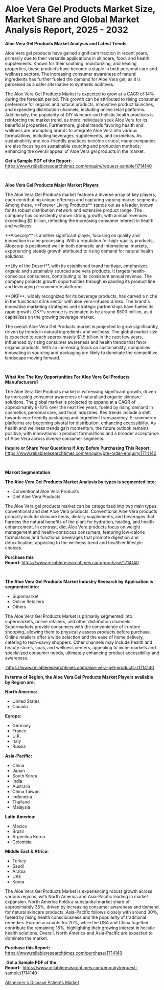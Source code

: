 <p><h1>Aloe Vera Gel Products Market Size, Market Share and Global Market Analysis Report, 2025 - 2032</h1></p><p><strong>Aloe Vera Gel Products Market Analysis and Latest Trends</strong></p>
<p><p>Aloe Vera gel products have gained significant traction in recent years, primarily due to their versatile applications in skincare, food, and health supplements. Known for their soothing, moisturizing, and healing properties, these products have become a staple in both personal care and wellness sectors. The increasing consumer awareness of natural ingredients has further fueled the demand for Aloe Vera gel, as it is perceived as a safer alternative to synthetic additives.</p><p>The Aloe Vera Gel Products Market is expected to grow at a CAGR of 14% during the forecast period. This growth can be attributed to rising consumer preference for organic and natural products, innovative product launches, and expanding distribution channels, including online retail platforms. Additionally, the popularity of DIY skincare and holistic health practices is reinforcing the market trend, as more individuals seek Aloe Vera for its beneficial properties. Furthermore, global trends favoring health and wellness are prompting brands to integrate Aloe Vera into various formulations, including beverages, supplements, and cosmetics. As sustainability and eco-friendly practices become critical, many companies are also focusing on sustainable sourcing and production methods, enhancing the overall appeal of Aloe Vera gel products in the market.</p></p>
<p><strong>Get a Sample PDF of the Report:&nbsp;</strong> <a href="https://www.reliableresearchtimes.com/enquiry/request-sample/1714140?utm_campaign=1558&utm_medium=2&utm_source=Github&utm_content=ia&utm_term=11012025&utm_id=aloe-vera-gel-products">https://www.reliableresearchtimes.com/enquiry/request-sample/1714140</a></p>
<p>&nbsp;</p>
<p><strong>Aloe Vera Gel Products Major Market Players</strong></p>
<p><p>The Aloe Vera Gel Products market features a diverse array of key players, each contributing unique offerings and capturing varying market segments. Among these, **Forever Living Products** stands out as a leader, known for its robust distribution network and extensive product range. The company has consistently shown strong growth, with annual revenues exceeding $2 billion, reflecting the increasing consumer interest in health and wellness.</p><p>**Aloecorp** is another significant player, focusing on quality and innovation in aloe processing. With a reputation for high-quality products, Aloecorp is positioned well in both domestic and international markets, experiencing steady growth attributed to rising demand for natural health solutions.</p><p>**Lily of the Desert**, with its established brand heritage, emphasizes organic and sustainably sourced aloe vera products. It targets health-conscious consumers, contributing to its consistent annual revenue. The company projects growth opportunities through expanding its product line and leveraging e-commerce platforms.</p><p>**OKF**, widely recognized for its beverage products, has carved a niche in the functional drink sector with aloe vera-infused drinks. The brand's innovative marketing strategies and strategic partnerships have fueled its rapid growth. OKF's revenue is estimated to be around $500 million, as it capitalizes on the growing beverage market.</p><p>The overall Aloe Vera Gel Products market is projected to grow significantly, driven by trends in natural ingredients and wellness. The global market size is expected to reach approximately $1.5 billion in the next few years, influenced by rising consumer awareness and health trends that favor organic products. With an increasing focus on sustainability, companies innovating in sourcing and packaging are likely to dominate the competitive landscape moving forward.</p></p>
<p>&nbsp;</p>
<p><strong>What Are The Key Opportunities For Aloe Vera Gel Products Manufacturers?</strong></p>
<p><p>The Aloe Vera Gel Products market is witnessing significant growth, driven by increasing consumer awareness of natural and organic skincare solutions. The global market is projected to expand at a CAGR of approximately 8-10% over the next five years, fueled by rising demand in cosmetics, personal care, and food industries. Key trends include a shift towards eco-friendly packaging and ingredient transparency. E-commerce platforms are becoming pivotal for distribution, enhancing accessibility. As health and wellness trends gain momentum, the future outlook remains positive, with innovations in product formulations and a broader acceptance of Aloe Vera across diverse consumer segments.</p></p>
<p><strong>Inquire or Share Your Questions If Any Before Purchasing This Report:</strong> <a href="https://www.reliableresearchtimes.com/enquiry/pre-order-enquiry/1714140?utm_campaign=1558&utm_medium=2&utm_source=Github&utm_content=ia&utm_term=11012025&utm_id=aloe-vera-gel-products">https://www.reliableresearchtimes.com/enquiry/pre-order-enquiry/1714140</a></p>
<p>&nbsp;</p>
<p><strong>Market Segmentation</strong></p>
<p><strong>The Aloe Vera Gel Products Market Analysis by types is segmented into:</strong></p>
<p><ul><li>Conventional Aloe Vera Products</li><li>Diet Aloe Vera Products</li></ul></p>
<p><p>The Aloe Vera gel products market can be categorized into two main types: conventional and diet Aloe Vera products. Conventional Aloe Vera products primarily include skincare items, dietary supplements, and beverages that harness the natural benefits of the plant for hydration, healing, and health enhancement. In contrast, diet Aloe Vera products focus on weight management and health-conscious consumers, featuring low-calorie formulations and functional beverages that promote digestion and detoxification, appealing to the wellness trend and healthier lifestyle choices.</p></p>
<p><strong>Purchase this Report:&nbsp;</strong><a href="https://www.reliableresearchtimes.com/purchase/1714140?utm_campaign=1558&utm_medium=2&utm_source=Github&utm_content=ia&utm_term=11012025&utm_id=aloe-vera-gel-products">https://www.reliableresearchtimes.com/purchase/1714140</a></p>
<p>&nbsp;</p>
<p><strong>The Aloe Vera Gel Products Market Industry Research by Application is segmented into:</strong></p>
<p><ul><li>Supermarket</li><li>Online Retailers</li><li>Others</li></ul></p>
<p><p>The Aloe Vera Gel Products Market is primarily segmented into supermarkets, online retailers, and other distribution channels. Supermarkets provide consumers with the convenience of in-store shopping, allowing them to physically assess products before purchase. Online retailers offer a wide selection and the ease of home delivery, catering to tech-savvy shoppers. Other channels may include health and beauty stores, spas, and wellness centers, appealing to niche markets and specialized consumer needs, ultimately enhancing product accessibility and awareness.</p></p>
<p><a href="https://www.reliableresearchtimes.com/aloe-vera-gel-products-r1714140?utm_campaign=1558&utm_medium=2&utm_source=Github&utm_content=ia&utm_term=11012025&utm_id=aloe-vera-gel-products">&nbsp;https://www.reliableresearchtimes.com/aloe-vera-gel-products-r1714140</a></p>
<p><strong>In terms of Region, the Aloe Vera Gel Products Market Players available by Region are:</strong></p>
<p>
    <p> <strong> North America: </strong>
        <ul>
            <li>United States</li>
            <li>Canada</li>
        </ul>
        </p> 
    <p> <strong> Europe: </strong>
        <ul>
            <li>Germany</li>
            <li>France</li>
            <li>U.K.</li>
            <li>Italy</li>
            <li>Russia</li>
        </ul>
        </p> 
    <p> <strong> Asia-Pacific: </strong>
        <ul>
            <li>China</li>
            <li>Japan</li>
            <li>South Korea</li>
            <li>India</li>
            <li>Australia</li>
            <li>China Taiwan</li>
            <li>Indonesia</li>
            <li>Thailand</li>
            <li>Malaysia</li>
        </ul>
        </p> 
    <p> <strong> Latin America: </strong>
        <ul>
            <li>Mexico</li>
            <li>Brazil</li>
            <li>Argentina Korea</li>
            <li>Colombia</li>
        </ul>
        </p> 
    <p> <strong> Middle East & Africa: </strong>
        <ul>
            <li>Turkey</li>
            <li>Saudi</li>
            <li>Arabia</li>
            <li>UAE</li>
            <li>Korea</li>
        </ul>
    </p>
    </p>
<p><p>The Aloe Vera Gel Products Market is experiencing robust growth across various regions, with North America and Asia-Pacific leading in market expansion. North America holds a substantial market share of approximately 35%, driven by increasing consumer awareness and demand for natural skincare products. Asia-Pacific follows closely with around 30%, fueled by rising health consciousness and the popularity of traditional remedies. Europe accounts for 20%, while the USA and China together contribute the remaining 15%, highlighting their growing interest in holistic health solutions. Overall, North America and Asia-Pacific are expected to dominate the market.</p></p>
<p><strong>Purchase this Report: </strong><a href="https://www.reliableresearchtimes.com/purchase/1714140?utm_campaign=1558&utm_medium=2&utm_source=Github&utm_content=ia&utm_term=11012025&utm_id=aloe-vera-gel-products">https://www.reliableresearchtimes.com/purchase/1714140</a></p>
<p>&nbsp;<strong>Get a Sample PDF of the Report:&nbsp;&nbsp;</strong><a href="https://www.reliableresearchtimes.com/enquiry/request-sample/1714140?utm_campaign=1558&utm_medium=2&utm_source=Github&utm_content=ia&utm_term=11012025&utm_id=aloe-vera-gel-products">https://www.reliableresearchtimes.com/enquiry/request-sample/1714140</a></p>
<p><strong></strong></p>
<p><p><a href="https://github.com/willjis/Market-Research-Report-List-1/blob/main/alzheimers-disease-patients-market.md?utm_campaign=1558&utm_medium=2&utm_source=Github&utm_content=ia&utm_term=11012025&utm_id=aloe-vera-gel-products">Alzheimer`s Disease Patients Market</a></p></p>